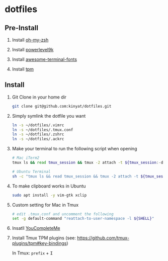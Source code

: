 # dotfiles

## Pre-Install

1. Install [oh-my-zsh](https://github.com/robbyrussell/oh-my-zsh)

2. Install [powerlevel9k](https://github.com/bhilburn/powerlevel9k)

3. Install [awesome-terminal-fonts](https://github.com/gabrielelana/awesome-terminal-fonts)

4. Install [tpm](https://github.com/tmux-plugins/tpm)

## Install

1. Git Clone in your home dir

    ```bash
    git clone git@github.com:kinyat/dotfiles.git
    ```

2. Simply symlink the dotfile you want

    ```bash
    ln -s ~/dotfiles/.vimrc
    ln -s ~/dotfiles/.tmux.conf
    ln -s ~/dotfiles/.zshrc
    ln -s ~/dotfiles/.ackrc
    ```

3. Make your terminal to run the following script when opening

    ```bash
    # Mac iTerm2
    tmux ls && read tmux_session && tmux -2 attach -t ${tmux_session:-default} || tmux -2 new -s ${tmux_session:-default}

    # Ubuntu Terminal
    sh -c "tmux ls && read tmux_session && tmux -2 attach -t ${tmux_session:-default} || tmux -2 new -s ${tmux_session:-default}"
    ```

4. To make clipboard works in Ubuntu

    ```bash
    sudo apt install -y vim-gtk xclip
    ```

5. Custom setting for Mac in Tmux

    ```bash
    # edit .tmux.conf and uncomment the following
    set -g default-command "reattach-to-user-namespace -l ${SHELL}"
    ```

6. Insatll [YouCompleteMe](https://github.com/Valloric/YouCompleteMe#installation)

7. Install Tmux TPM plugins (see: https://github.com/tmux-plugins/tpm#key-bindings)

    In Tmux: `prefix` + <kbd>I</kbd>
